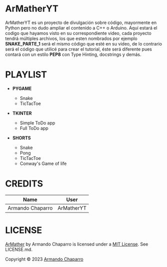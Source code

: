 # **ArMatherYT**
<!-- <img src="https://yt3.ggpht.com/ytc/AMLnZu8xK2yxwQ--61weAWy9Ugnm72WaP-iEXaxkT7sb=s48-c-k-c0x00ffffff-no-rj"
     alt="HTML image alt text"
     title="Optional image title"
     align="right"
     width="100px"
/> -->

ArMatherYT es un proyecto de divulgación sobre código, mayormente en Python pero no dudo
ampliar el contenido a C++ o Arduino. Aquí estará el codigo que hayamos visto en su 
correspondiente video, cada proyecto tendrá múltiples archivos, los que esten nombrados
por ejemplo **SNAKE_PARTE_1** será el mismo código que esté en su video, de lo contrario
será el código que utilicé para crear el tutorial, éste será diferente pues contará con
un estilo **PEP8** con Type Hinting, docstrings y demás.

# **PLAYLIST**
* **PYGAME**
    * Snake
    * TicTacToe
* **TKINTER**
    * Simple ToDo app
    * Full ToDo app

* **SHORTS**
    * Snake
    * Pong
    * TicTacToe
    * Conway's Game of life

# **CREDITS**
| **Name**         | **User**         |
| ---------------- | ---------------- |
| Armando Chaparro | ArMatherYT       |

# **LICENSE**
[ArMather](https://github.com/ArMather/Completed) by Armando Chaparro is licensed under a [MIT License](https://mit-license.org/). See LICENSE.md.

Copyright © 2023 [Armando Chaparro](https://github.com/ArMatherYT)